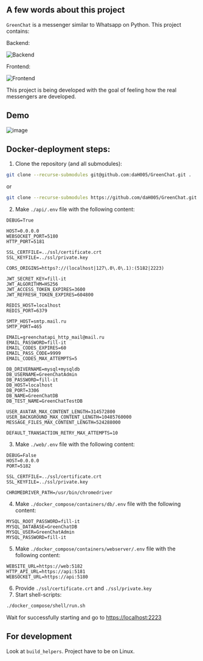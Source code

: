 A few words about this project
----------------------------
`GreenChat` is a messenger similar to Whatsapp on Python. This project contains:

Backend:
   
![Backend](https://skillicons.dev/icons?i=python,flask,mysql,redis,docker)

Frontend:

![Frontend](https://skillicons.dev/icons?i=html,css,js,ts,nodejs,selenium,docker)

This project is being developed with the goal of feeling how the real messengers are developed.

Demo
----
![image](https://github.com/user-attachments/assets/41a456f2-690a-48d9-b792-29ec3e19af4e)

Docker-deployment steps:
------------------------

1. Clone the repository (and all submodules):
```sh
git clone --recurse-submodules git@github.com:daH005/GreenChat.git .
```
or
```sh
git clone --recurse-submodules https://github.com/daH005/GreenChat.git .
```  
2. Make `./api/.env` file with the following content:
```env
DEBUG=True

HOST=0.0.0.0
WEBSOCKET_PORT=5180
HTTP_PORT=5181

SSL_CERTFILE=../ssl/certificate.crt
SSL_KEYFILE=../ssl/private.key

CORS_ORIGINS=https?://(localhost|127\.0\.0\.1):(5182|2223)

JWT_SECRET_KEY=fill-it
JWT_ALGORITHM=HS256
JWT_ACCESS_TOKEN_EXPIRES=3600
JWT_REFRESH_TOKEN_EXPIRES=604800

REDIS_HOST=localhost
REDIS_PORT=6379

SMTP_HOST=smtp.mail.ru
SMTP_PORT=465

EMAIL=greenchatapi_http_mail@mail.ru
EMAIL_PASSWORD=fill-it
EMAIL_CODES_EXPIRES=60
EMAIL_PASS_CODE=9999
EMAIL_CODES_MAX_ATTEMPTS=5

DB_DRIVERNAME=mysql+mysqldb
DB_USERNAME=GreenChatAdmin
DB_PASSWORD=fill-it
DB_HOST=localhost
DB_PORT=3306
DB_NAME=GreenChatDB
DB_TEST_NAME=GreenChatTestDB

USER_AVATAR_MAX_CONTENT_LENGTH=314572800
USER_BACKGROUND_MAX_CONTENT_LENGTH=10485760000
MESSAGE_FILES_MAX_CONTENT_LENGTH=524288000

DEFAULT_TRANSACTION_RETRY_MAX_ATTEMPTS=10
```
3. Make `./web/.env` file with the following content:
```env
DEBUG=False
HOST=0.0.0.0
PORT=5182

SSL_CERTFILE=../ssl/certificate.crt
SSL_KEYFILE=../ssl/private.key

CHROMEDRIVER_PATH=/usr/bin/chromedriver
```
4. Make `./docker_compose/containers/db/.env` file with the following content:
```env
MYSQL_ROOT_PASSWORD=fill-it
MYSQL_DATABASE=GreenChatDB
MYSQL_USER=GreenChatAdmin
MYSQL_PASSWORD=fill-it
```
5. Make `./docker_compose/containers/webserver/.env` file with the following content:
```env
WEBSITE_URL=https://web:5182
HTTP_API_URL=https://api:5181
WEBSOCKET_URL=https://api:5180
```
6. Provide `./ssl/certificate.crt` and `./ssl/private.key`
7. Start shell-scripts:
```sh
./docker_compose/shell/run.sh
```
Wait for successfully starting and go to [https://localhost:2223](https://localhost:2223)

For development
---------------
Look at `build_helpers`. Project have to be on Linux.
